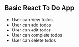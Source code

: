 ## Basic React To Do App

* User can view todos
* User can add todos
* User can edit todos
* User can complete todos
* User can delete todos